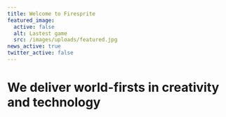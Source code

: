 ```yaml
---
title: Welcome to Firesprite
featured_image:
  active: false
  alt: Lastest game
  src: /images/uploads/featured.jpg
news_active: true
twitter_active: false
---
```

# We deliver **world-firsts** in **creativity** and **technology**
